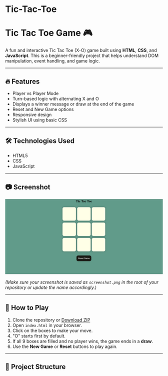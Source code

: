 # Tic-Tac-Toe
# Tic Tac Toe Game 🎮

A fun and interactive Tic Tac Toe (X-O) game built using **HTML**, **CSS**, and **JavaScript**. This is a beginner-friendly project that helps understand DOM manipulation, event handling, and game logic.

---

## 🔥 Features

- Player vs Player Mode
- Turn-based logic with alternating X and O
- Displays a winner message or draw at the end of the game
- Reset and New Game options
- Responsive design
- Stylish UI using basic CSS

---

## 🛠 Technologies Used

- HTML5
- CSS
- JavaScript

---

## 📷 Screenshot

![Tic Tac Toe Screenshot](tic-tac-toe.png)

*(Make sure your screenshot is saved as `screenshot.png` in the root of your repository or update the name accordingly.)*

---

## 🚀 How to Play

1. Clone the repository or [Download ZIP](https://github.com/yourusername/tic-tac-toe-game/archive/refs/heads/main.zip)
2. Open `index.html` in your browser.
3. Click on the boxes to make your move.
4. "O" starts first by default.
5. If all 9 boxes are filled and no player wins, the game ends in a **draw**.
6. Use the **New Game** or **Reset** buttons to play again.

---

## 📁 Project Structure


